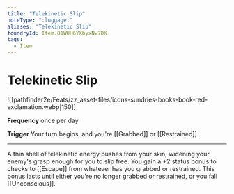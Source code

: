 ```yaml
---
title: "Telekinetic Slip"
noteType: ":luggage:"
aliases: "Telekinetic Slip"
foundryId: Item.81WUH6YXbyxNw7DK
tags:
  - Item
---
```


# Telekinetic Slip
![[pathfinder2e/Feats/zz_asset-files/icons-sundries-books-book-red-exclamation.webp|150]]

**Frequency** once per day

**Trigger** Your turn begins, and you're [[Grabbed]] or [[Restrained]].

* * *

A thin shell of telekinetic energy pushes from your skin, widening your enemy's grasp enough for you to slip free. You gain a +2 status bonus to checks to [[Escape]] from whatever has you grabbed or restrained. This bonus lasts until either you're no longer grabbed or restrained, or you fall [[Unconscious]].
